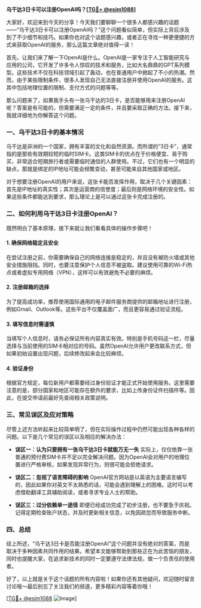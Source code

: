 **乌干达3日卡可以注册OpenAI吗？[[TG💪+ @esim1088](https://t.me/s/esim1088)]**

大家好，欢迎来到今天的分享！今天我们要聊聊一个很多人都感兴趣的话题——“乌干达3日卡可以注册OpenAI吗？”这个问题看似简单，但实际上背后涉及到了不少细节和技巧。如果你也对这个话题感兴趣，或者正在寻找一种更便捷的方式来获取OpenAI的服务，那么这篇文章绝对值得一读！

首先，让我们来了解一下OpenAI是什么。OpenAI是一家专注于人工智能研究与应用的公司，它开发了许多令人惊叹的技术和服务，比如大名鼎鼎的GPT系列模型。这些技术不仅在科技领域引起了轰动，也在普通用户中掀起了不小的热潮。然而，由于某些限制条件，很多人发现自己无法直接注册并使用OpenAI的服务。这其中包括地理位置的限制、支付方式的问题等等。

那么问题来了，如果我手头有一张乌干达的3日卡，是否能够用来注册OpenAI呢？答案是有可能的，但需要满足一定的条件，并且要采取正确的方法。接下来，我就详细地为你解答这个问题。

### 一、乌干达3日卡的基本情况

乌干达是非洲的一个国家，拥有丰富的文化和自然资源。而所谓的“3日卡”，通常指的是那些有效期较短的临时SIM卡。这类SIM卡的优点在于价格便宜、易于购买，非常适合短期旅行者或需要临时通信的人群使用。不过，它们也有一个明显的缺点，那就是绑定的IP地址可能会频繁变动，甚至可能来自其他国家或地区。

对于想要注册OpenAI的用户来说，这张卡能否发挥作用，取决于几个关键因素：首先是IP地址的真实性；其次是运营商的信誉度；最后则是网络环境的安全性。如果这些条件都能达到要求，那么理论上是可以通过这张卡完成注册的。

### 二、如何利用乌干达3日卡注册OpenAI？

既然明白了基本原理，接下来就让我们看看具体的操作步骤吧！

#### 1. 确保网络稳定且安全
在尝试注册之前，你需要确保自己的网络连接是稳定的，并且没有被防火墙或其他安全措施阻挡。同时，也要注意保护个人信息不被盗取。建议使用可靠的Wi-Fi热点或者虚拟专用网络（VPN），这样可以有效避免不必要的麻烦。

#### 2. 注册邮箱的选择
为了提高成功率，推荐使用国际通用的电子邮件服务商提供的邮箱地址进行注册，例如Gmail、Outlook等。这些平台不仅覆盖面广，而且更容易通过验证流程。

#### 3. 填写信息时需谨慎
当填写个人信息时，请务必保证所有内容真实有效。特别是手机号码这一栏，尽量选择与当前使用的SIM卡相对应的号码。虽然OpenAI允许用户更改联系方式，但如果初始设置出现问题，后续修改起来会比较麻烦。

#### 4. 验证身份
根据官方规定，每位新用户都需要经过身份验证才能正式开始使用服务。这里需要注意的是，部分国家和地区可能存在额外的要求，比如上传身份证件扫描件等。因此，在提交申请前最好先查阅相关政策说明。

### 三、常见误区及应对策略

尽管上述方法听起来比较简单明了，但在实际操作过程中仍然可能出现各种各样的问题。以下是几个常见的误区以及相应的解决办法：

- **误区一：认为只要拥有一张乌干达3日卡就能万无一失**
  实际上，仅仅依靠一张普通的预付费SIM卡并不足以完全解决问题。因为OpenAI会对用户的地理位置进行严格审核，如果发现异常行为，则很可能会拒绝请求。

- **误区二：忽视了语言障碍的影响**
  OpenAI官方网站是以英语为主要语言编写的，因此如果你对英文不太熟悉的话，可能会遇到理解上的困难。这时可以考虑借助翻译工具辅助阅读，或者寻求专业人士的帮助。

- **误区三：过分依赖单一途径**
  即便已经成功完成了初步注册，也不要急于庆祝。记得定期检查账户状态，并及时更新相关信息，以免因疏忽而导致服务中断。

### 四、总结

综上所述，“乌干达3日卡是否能注册OpenAI”这个问题并没有绝对的答案，而是取决于多种因素共同作用的结果。希望本文能够帮助到那些正在为此苦恼的朋友，同时也提醒大家，在追求新技术的同时一定要遵守法律法规，做一个负责任的使用者。

好了，以上就是关于这个话题的所有内容啦！如果你还有其他疑问，欢迎随时留言讨论哦～最后别忘了关注我们的频道，更多精彩内容等着你哦！

[[TG💪+ @esim1088](https://t.me/s/esim1088) ![Image](https://i.postimg.cc/4NQfJmqS/Snipaste-2025-05-13-00-14-12.png)]